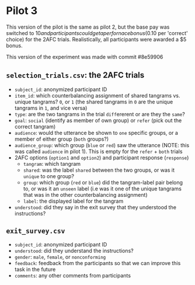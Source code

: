 # Pilot 3

This version of the pilot is the same as pilot 2, but the base pay was switched to $10 and participants could get a perfornace bonus ($0.10 per 'correct' choice) for the 2AFC trials. Realistically, all participants were awarded a $5 bonus.

This version of the experiment was made with commit #8e59906

## `selection_trials.csv`: the 2AFC trials

- `subject_id`: anonymized participant ID
- `item_id`: which counterbalancing assignment of shared tangrams vs. unique tangrams? `0`, or `1` (the shared tangrams in `0` are the unique tangrams in `1`, and vice versa)
- `type`: are the two tangrams in the trial `diff`ererent or are they the `same`?
- `goal`: `social` (identify as member of own group) or `refer` (pick out the correct tangram)
- `audience`: would the utterance be shown to `one` specific groups, or a member of either group (`both` groups?)
- `audience_group`: which group (`blue` or `red`) saw the utterance (NOTE: this was called `audience` in pilot 1). This is empty for the `refer` + `both` trials
- 2AFC options (`option1` and `option2`) and participant response (`response`)
    - `tangram`: which tangram
    - `shared`: was the label `shared` between the two groups, or was it `unique` to one group?
    - `group`: which group (`red` or `blue`) did the tangram-label pair belong to, or was it an `unseen` label (i.e was it one of the unique tangrams that was in the other counterbalancing assignment)
    - `label`: the displayed label for the tangram
- `understood`: did they say in the exit survey that they understood the instructions?

## `exit_survey.csv`

- `subject_id`: anonymized participant ID
- `understood`: did they understand the instructions?
- `gender`: `male`, `female`, or `nonconforming`
- `feedback`: feedback from the participants so that we can improve this task in the future
- `comments`: any other comments from participants
